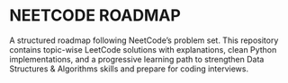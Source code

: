 # NEETCODE ROADMAP

A structured roadmap following NeetCode’s problem set. This repository contains topic-wise LeetCode solutions with explanations, clean Python implementations, and a progressive learning path to strengthen Data Structures & Algorithms skills and prepare for coding interviews.
